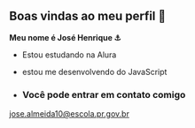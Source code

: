 ## Boas vindas ao meu perfil 🥇

**Meu nome é José Henrique ⚓**

- Estou estudando na Alura
- estou me desenvolvendo do JavaScript

- ### Você pode entrar em contato comigo 
jose.almeida10@escola.pr.gov.br

